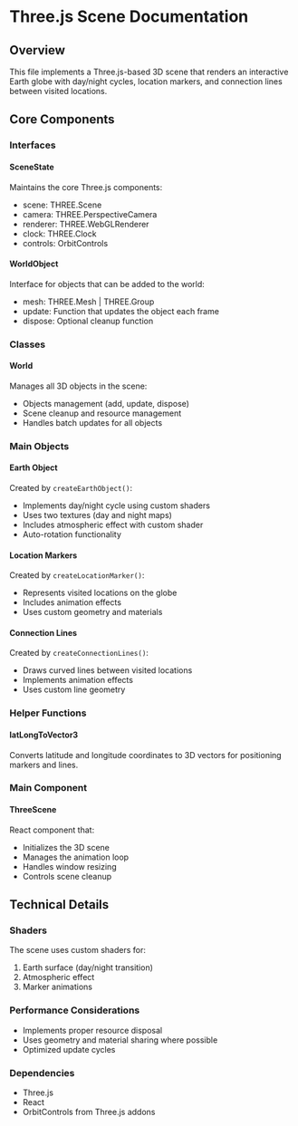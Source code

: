 # Three.js Scene Documentation

## Overview
This file implements a Three.js-based 3D scene that renders an interactive Earth globe with day/night cycles, location markers, and connection lines between visited locations.

## Core Components

### Interfaces

#### SceneState
Maintains the core Three.js components:
- scene: THREE.Scene
- camera: THREE.PerspectiveCamera
- renderer: THREE.WebGLRenderer
- clock: THREE.Clock
- controls: OrbitControls

#### WorldObject
Interface for objects that can be added to the world:
- mesh: THREE.Mesh | THREE.Group
- update: Function that updates the object each frame
- dispose: Optional cleanup function

### Classes

#### World
Manages all 3D objects in the scene:
- Objects management (add, update, dispose)
- Scene cleanup and resource management
- Handles batch updates for all objects

### Main Objects

#### Earth Object
Created by `createEarthObject()`:
- Implements day/night cycle using custom shaders
- Uses two textures (day and night maps)
- Includes atmospheric effect with custom shader
- Auto-rotation functionality

#### Location Markers
Created by `createLocationMarker()`:
- Represents visited locations on the globe
- Includes animation effects
- Uses custom geometry and materials

#### Connection Lines
Created by `createConnectionLines()`:
- Draws curved lines between visited locations
- Implements animation effects
- Uses custom line geometry

### Helper Functions

#### latLongToVector3
Converts latitude and longitude coordinates to 3D vectors for positioning markers and lines.

### Main Component

#### ThreeScene
React component that:
- Initializes the 3D scene
- Manages the animation loop
- Handles window resizing
- Controls scene cleanup

## Technical Details

### Shaders
The scene uses custom shaders for:
1. Earth surface (day/night transition)
2. Atmospheric effect
3. Marker animations

### Performance Considerations
- Implements proper resource disposal
- Uses geometry and material sharing where possible
- Optimized update cycles

### Dependencies
- Three.js
- React
- OrbitControls from Three.js addons